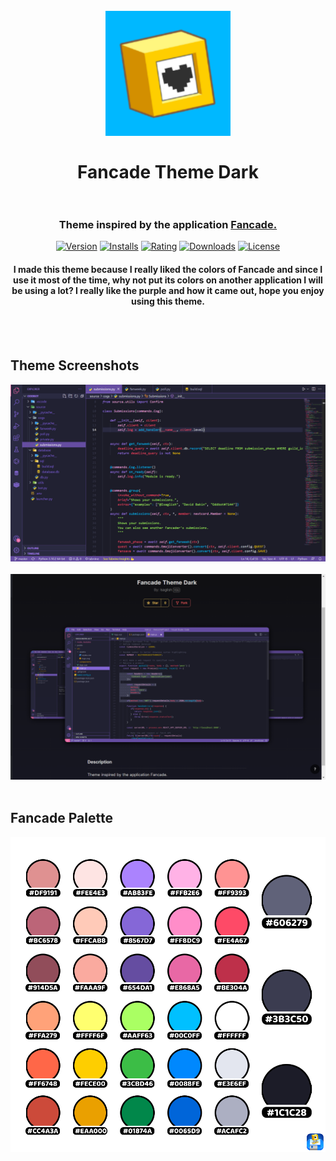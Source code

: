<h1 align="center">
    <br>
    <img src="./images/fancade-theme-dark-icon.jpg" alt="logo", width="200">
    <br>
    <br>
    Fancade Theme Dark
    <br>
    <br>
</h1>


<h3 align="center">Theme inspired by the application <a href="https://play.fancade.com"><b>Fancade.</b></a></h3>

<script id='fiverr-seller-widget-script-c59db41f-1a09-4e1a-aeac-fdc0e1123138' src='https://widgets.fiverr.com/api/v1/seller/isaglish?widget_id=c59db41f-1a09-4e1a-aeac-fdc0e1123138' data-config='{"category_name":"Programming \u0026 Tech"}' async='true' defer='true'></script>


<p align="center">
    <a href="https://marketplace.visualstudio.com/items?itemName=Isaglish.fancade-theme-dark"><img src="https://vsmarketplacebadge.apphb.com/version-short/Isaglish.fancade-theme-dark.svg" alt="Version"></a>
    <a href="https://marketplace.visualstudio.com/items?itemName=Isaglish.fancade-theme-dark"><img src="https://vsmarketplacebadge.apphb.com/installs-short/Isaglish.fancade-theme-dark.svg" alt="Installs"></a>
    <a href="https://marketplace.visualstudio.com/items?itemName=Isaglish.fancade-theme-dark"><img src="https://vsmarketplacebadge.apphb.com/rating-short/Isaglish.fancade-theme-dark.svg" alt="Rating"></a>
    <a href="https://marketplace.visualstudio.com/items?itemName=Isaglish.fancade-theme-dark"><img src="https://vsmarketplacebadge.apphb.com/downloads-short/Isaglish.fancade-theme-dark.svg" alt="Downloads"></a>
    <a href="https://marketplace.visualstudio.com/items?itemName=Isaglish.fancade-theme-dark"><img src="https://img.shields.io/github/license/Isaglish/fancade-theme-dark" alt="License"></a>
</p>

<h4 align="center">I made this theme because I really liked the colors of Fancade and since I use it most of the time, why not put its colors on another application I will be using a lot? I really like the purple and how it came out, hope you enjoy using this theme.</h4>
<br>
<br>

## Theme Screenshots
<img src="./images/fancade-theme-dark-screenshot.png" alt="screenshot">
<br>
<br>
<img src="./images/fancade-theme-dark-showcase.png" alt="showcase">
<br>
<br>

## Fancade Palette
<img src="./images/Fancade_Palette.png" alt="palette">
